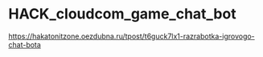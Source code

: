 # HACK_cloudcom_game_chat_bot
https://hakatonitzone.oezdubna.ru/tpost/t6guck7lx1-razrabotka-igrovogo-chat-bota
